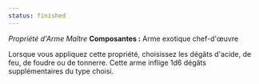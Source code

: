 ```yaml
---
status: finished
---
```

_Propriété d'Arme Maître_
__Composantes :__ Arme exotique chef-d'œuvre

Lorsque vous appliquez cette propriété, choisissez les dégâts d'acide, de feu, de foudre ou de tonnerre. Cette arme inflige 1d6 dégâts supplémentaires du type choisi.